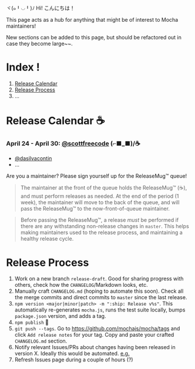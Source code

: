 ヾ(๑╹◡╹)ﾉ Hi! こんにちは！

This page acts as a hub for anything that might be of interest to Mocha maintainers!

New sections can be added to this page, but should be refactored out in case they become large~~.

# Index !

1. [Release Calendar](https://github.com/mochajs/mocha/wiki/1.-Maintaining-Mocha-%E2%98%95%EF%B8%8F~~#release-calendar-%EF%B8%8F)
2. [Release Process](https://github.com/mochajs/mocha/wiki/1.-Maintaining-Mocha-☕️~~#release-process)
2. ...

# Release Calendar ☕️

### April 24 - April 30: [@scottfreecode] (⌐■_■)/☕️
- [@dasilvacontin] 
- ...

Are you a maintainer? Please sign yourself up for the ReleaseMug™ queue!

> The maintainer at the front of the queue holds the ReleaseMug™ (☕️), and must perform releases as needed. At the end of the period (1 week), the maintainer will move to the back of the queue, and will pass the ReleaseMug™ to the now-front-of-queue maintainer.

> Before passing the ReleaseMug™, a release _must_ be performed if there are any withstanding non-release changes in `master`. This helps making maintainers used to the release process, and maintaining a healthy release cycle.

# Release Process

1. Work on a new branch `release-draft`. Good for sharing progress with others, check how the `CHANGELOG`/Markdown looks, etc.
2. Manually craft `CHANGELOG.md` (hoping to automate this soon). Check all the merge commits and direct commits to `master` since the last release.
3. `npm version <major|minor|patch> -m ":ship: Release v%s"`. This automatically re-generates `mocha.js`, runs the test suite locally, bumps `package.json` version, and adds a tag.
4. `npm publish` 🙌 
5. `git push --tags`. Go to https://github.com/mochajs/mocha/tags and click `Add release notes` for your tag. Copy and paste your crafted `CHANGELOG.md` section.
6. Notify relevant Issues/PRs about changes having been released in version X. Ideally this would be automated. [e.g.](https://github.com/mochajs/mocha/issues/2434#issuecomment-296592181)
7. Refresh Issues page during a couple of hours (?)

[@dasilvacontin]: /dasilvacontin/
[@scottfreecode]: /scottfreecode/